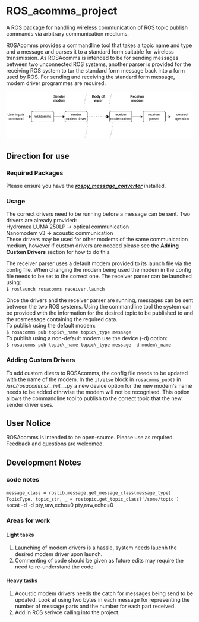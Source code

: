 # ROS_acomms_project
A ROS package for handling wireless communication of ROS topic publish commands via arbitrary communication mediums.

ROSAcomms provides a commandline tool that takes a topic name and type and a message and parses it to a standard form suitable for wireless transmission. As ROSAcomms is intended to be for sending messages between two unconnected ROS systems, another parser is provided for the receiving ROS system to tur the standard form message back into a form used by ROS. For sending and receiving the standard form message, modem driver programmes are required.

![](/assets/Systemdiagram.drawio.png?raw=true "ROSAcomms System Diagram")


## Direction for use
### Required Packages
Please ensure you have the [***rospy_message_converter***](https://github.com/uos/rospy_message_converter) installed.

### Usage
The correct drivers need to be running before a message can be sent. Two drivers are already provided:\
Hydromea LUMA 250LP -> optical communication\
Nanomodem v3 -> acoustic communication\
These drivers may be used for other modems of the same communication medium, however if custom drivers are needed please see the __Adding Custom Drivers__ section for how to do this.

The receiver parser uses a default modem provided to its launch file via the config file. When changing the modem being used the modem in the config file needs to be set to the correct one. The receiver parser can be launched using:\
`$ roslaunch rosacomms receiver.launch`

Once the drivers and the receiver parser are running, messages can be sent between the two ROS systems. Using the commandline tool the system can be provided with the information for the desired topic to be published to and the rosmessage containing the required data.\
To publish using the default modem:\
`$ rosacomms pub topic\_name topic\_type message`\
To publish using a non-default modem use the device (-d) option:\
`$ rosacomms pub topic\_name topic\_type message -d modem\_name`

### Adding Custom Drivers
To add custom divers to ROSAcomms, the config file needs to be updated with the name of the modem. In the `if/else` block in `rosacomms_pub()` in _/src/rosacomms/\_\_init\_\_.py_ a new device option for the new modem's name needs to be added othrwise the modem will not be recognised. This option allows the commandline tool to publish to the correct topic that the new sender driver uses.


## User Notice
ROSAcomms is intended to be open-source. Please use as required. Feedback and questions are welcomed.


## Development Notes
### code notes
`message_class = roslib.message.get_message_class(message_type)`\
`TopicType, topic_str, _ = rostopic.get_topic_class('/some/topic')`\
socat -d -d pty,raw,echo=0 pty,raw,echo=0

### Areas for work
#### Light tasks
1. Launching of modem drivers is a hassle, system needs laucnh the desired modem driver upon launch.
2. Commenting of code should be given as future edits may require the need to re-understand the code.

#### Heavy tasks
1. Acoustic modem drivers needs the catch for messages being send to be updated. Look at using two bytes in each message for representing the number of message parts and the number for each part received.
2. Add in ROS serivce calling into the project.